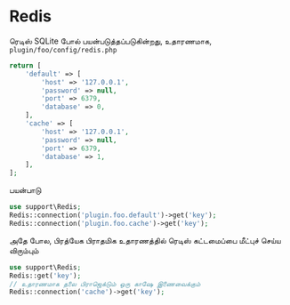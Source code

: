 # Redis
ரெடிஸ் SQLite போல் பயன்படுத்தப்படுகின்றது, உதாரணமாக, `plugin/foo/config/redis.php`
```php
return [
    'default' => [
        'host' => '127.0.0.1',
        'password' => null,
        'port' => 6379,
        'database' => 0,
    ],
    'cache' => [
        'host' => '127.0.0.1',
        'password' => null,
        'port' => 6379,
        'database' => 1,
    ],
];
```

பயன்பாடு
```php
use support\Redis;
Redis::connection('plugin.foo.default')->get('key');
Redis::connection('plugin.foo.cache')->get('key');
```

அதே போல, பிரத்யேக பிராதமிக உதாரணத்தில் ரெடிஸ் கட்டமைப்பை மீட்புச் செய்ய விரும்பும் 
```php
use support\Redis;
Redis::get('key');
// உதாரணமாக தலை பிராஜெக்டும் ஒரு காஷே இணைவைக்கும்
Redis::connection('cache')->get('key');
```
